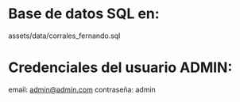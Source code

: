 # Base de datos SQL en:
assets/data/corrales_fernando.sql

# Credenciales del usuario ADMIN:
email: admin@admin.com
contraseña: admin